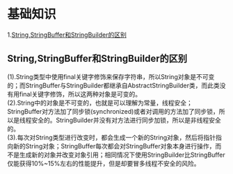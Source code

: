 # 基础知识  
1.[String,StringBuffer和StringBuilder的区别](#String,StringBuffer和StringBuilder的区别)   


## String,StringBuffer和StringBuilder的区别<span id="String,StringBuffer和StringBuilder的区别"></span>   
(1).String类型中使用final关键字修饰来保存字符串，所以String对象是不可变的；而StringBuffer与StringBuilder都继承自AbstractStringBuilder类，而此类没有用final关键字修饰，所以这两种对象是可变的。  
(2).String中的对象是不可变的，也就是可以理解为常量，线程安全；StringBuffer对方法加了同步锁(synchronized)或者对调用的方法加了同步锁，所以是线程安全的。StringBuilder并没有对方法进行同步加锁，所以是非线程安全的。  
(3).每次对String类型进行改变时，都会生成一个新的String对象，然后将指针指向新的String对象；StringBuffer每次都会对StringBuffer对象本身进行操作，而不是生成新的对象并改变对象引用；相同情况下使用StringBuilder比StringBuffer仅能获得10%~15%左右的性能提升，但是却要冒多线程不安全的风险。  
